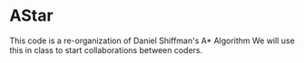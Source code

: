 # AStar
This code is a re-organization of Daniel Shiffman's A* Algorithm
We will use this in class to start collaborations between coders.
